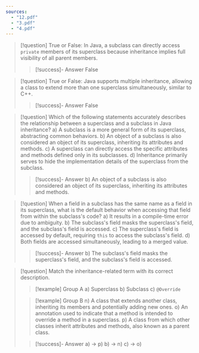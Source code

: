 ```yaml
---
sources:
  - "12.pdf"
  - "3.pdf"
  - "4.pdf"
---
```

> [!question] True or False: In Java, a subclass can directly access `private` members of its superclass because inheritance implies full visibility of all parent members.
>> [!success]- Answer
>> False

> [!question] True or False: Java supports multiple inheritance, allowing a class to extend more than one superclass simultaneously, similar to C++.
>> [!success]- Answer
>> False

> [!question] Which of the following statements accurately describes the relationship between a superclass and a subclass in Java inheritance?
> a) A subclass is a more general form of its superclass, abstracting common behaviors.
> b) An object of a subclass is also considered an object of its superclass, inheriting its attributes and methods.
> c) A superclass can directly access the specific attributes and methods defined only in its subclasses.
> d) Inheritance primarily serves to hide the implementation details of the superclass from the subclass.
>> [!success]- Answer
>> b) An object of a subclass is also considered an object of its superclass, inheriting its attributes and methods.

> [!question] When a field in a subclass has the same name as a field in its superclass, what is the default behavior when accessing that field from within the subclass's code?
> a) It results in a compile-time error due to ambiguity.
> b) The subclass's field masks the superclass's field, and the subclass's field is accessed.
> c) The superclass's field is accessed by default, requiring `this` to access the subclass's field.
> d) Both fields are accessed simultaneously, leading to a merged value.
>> [!success]- Answer
>> b) The subclass's field masks the superclass's field, and the subclass's field is accessed.

> [!question] Match the inheritance-related term with its correct description.
>> [!example] Group A
>> a) Superclass
>> b) Subclass
>> c) `@Override`
>
>> [!example] Group B
>> n) A class that extends another class, inheriting its members and potentially adding new ones.
>> o) An annotation used to indicate that a method is intended to override a method in a superclass.
>> p) A class from which other classes inherit attributes and methods, also known as a parent class.
>
>> [!success]- Answer
>> a) -> p)
>> b) -> n)
>> c) -> o)

